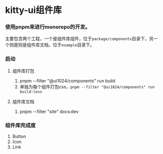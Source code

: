 # kitty-ui组件库


### 使用pnpm来进行monorepo的开发。
 主要包含两个工程，一个是组件库组件，位于`package/components`目录下，另一个则是则是组件库文档，位于`example`目录下。

### 启动
  1. 组件库打包
     1. pnpm --filter "@ui1024/components" run build
     2. 单独为每个组件打包css，`pnpm --filter "@ui1024/components" run build:less`

  2. 组件库文档
     1. pnpm --filter "site" docs:dev


### 组件库完成度
  1. Button 
  2. Icon
  3. Link
